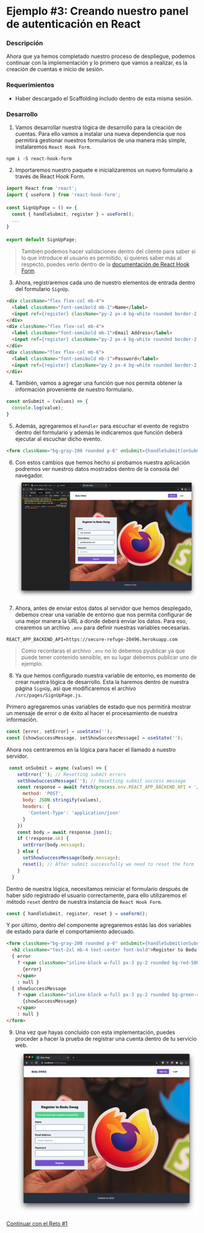 # Ejemplo #3: Creando nuestro panel de autenticación en React
### Descripción
Ahora que ya hemos completado nuestro proceso de despliegue, podemos continuar con la implementación y lo primero que vamos a realizar, es la creación de cuentas e inicio de sesión.

### Requerimientos
- Haber descargado el Scaffolding íncludo dentro de esta misma sesión.

### Desarrollo
1. Vamos desarrollar nuestra lógica de desarrollo para la creación de cuentas. Para ello vamos a instalar una nueva dependencia que nos permitirá gestionar nuestros formularios de una manera más simple, instalaremos `React Hook Form`.
```
npm i -S react-hook-form
```

2. Importaremos nuestro paquete e inicializaremos un nuevo formulario a través de React Hook Form.
```js
import React from 'react';
import { useForm } from 'react-hook-form';

const SignUpPage = () => {
  const { handleSubmit, register } = useForm();
  ...
}

export default SignUpPage;
```

> También podemos hacer validaciones dentro del cliente para saber si lo que introduce el usuario es permitido, si quieres saber más al respecto, puedes verlo dentro de la [documentación de React Hook Form](https://react-hook-form.com/).

3. Ahora, registraremos cada uno de nuestro elementos de entrada dentro del formulario `SignUp`.

```html
<div className="flex flex-col mb-4">
  <label className="font-semibold mb-1">Name</label>
  <input ref={register} className="py-2 px-4 bg-white rounded border-2 border-gray-600" type="text" name="name" placeholder="" />
</div>
<div className="flex flex-col mb-4">
  <label className="font-semibold mb-1">Email Address</label>
  <input ref={register} className="py-2 px-4 bg-white rounded border-2 border-gray-600" type="text" name="email" placeholder="Email Address" />
</div>
<div className="flex flex-col mb-6">
  <label className="font-semibold mb-1">Password</label>
  <input ref={register} className="py-2 px-4 bg-white rounded border-2 border-gray-600" type="password" name="password" placeholder="" />
</div>
```

4. También, vamos a agregar una función que nos permita obtener la información proveniente de nuestro formulario.
```js
const onSubmit = (values) => {
  console.log(value);
}
```

5. Además, agregaremos el `handler` para escuchar el evento de registro dentro del formulario y además le indicaremos que función deberá ejecutar al escuchar dicho evento.
```html
<form className="bg-gray-200 rounded p-6" onSubmit={handleSubmit(onSubmit)}>
```

6. Con estos cambios que hemos hecho si probamos nuestra aplicación podremos ver nuestros datos mostrados dentro de la consola del navegador.
![Example Form](./docs/example-form.png)

7. Ahora, antes de enviar estos datos al servidor que hemos desplegado, debemos crear una variable de entorno que nos permita configurar de una mejor manera la URL a donde deberá enviar los datos. Para eso, crearemos un archivo `.env` para definir nuestras variables necesarias.

```
REACT_APP_BACKEND_API=https://secure-refuge-20496.herokuapp.com
```

> Como recordaras el archivo `.env` no lo debemos pyublicar ya que puede tener contenido sensible, en su lugar debemos publicar uno de ejemplo.

8. Ya que hemos configurado nuestra variable de entorno, es momento de crear nuestra lógica de desarrollo. Esta la haremos dentro de nuestra página `SignUp`, así que modificaremos el archivo `/src/pages/SignUpPage.js`.

Primero agregaremos unas variables de estado que nos permitirá mostrar un mensaje de error o de éxito al hacer el procesamiento de nuestra información.
```js
const [error, setError] = useState('');
const [showSuccessMessage, setShowSuccessMessage] = useState('');
```

Ahora nos centraremos en la lógica para hacer el llamado a nuestro servidor.
```js
 const onSubmit = async (values) => {
    setError(''); // Resetting submit errors
    setShowSuccessMessage(''); // Resetting submit success message
    const response = await fetch(process.env.REACT_APP_BACKEND_API + '/api/auth/signup', {
      method: 'POST',
      body: JSON.stringify(values),
      headers: {
        'Content-Type': 'application/json'
      }
    })
    const body = await response.json();
    if (!response.ok) {
      setError(body.message);
    } else {
      setShowSuccessMessage(body.message);
      reset(); // After submit successfully we need to reset the form
    }
  }
```

Dentro de nuestra lógica, necesitamos reiniciar el formulario después de haber sido registrado el usuario correctamente, para ello utilizaremos el método `reset` dentro de nuestra instancia de `React Hook Form`.
```js
const { handleSubmit, register, reset } = useForm();
```

Y por último, dentro del componente agregaremos estás las dos variables de estado para darle el comportamiento adecuado.
```html
<form className="bg-gray-200 rounded p-6" onSubmit={handleSubmit(onSubmit)}>
  <h2 className="text-2xl mb-4 text-center font-bold">Register to Bedu Swag</h2>
  { error
    ? <span className="inline-block w-full px-3 py-2 rounded bg-red-500 text-white mb-4">
      {error}
    </span>
    : null }
  { showSuccessMessage
    ? <span className="inline-block w-full px-3 py-2 rounded bg-green-400 text-white mb-4">
      {showSuccessMessage}
    </span>
    : null }
</form>
```

9. Una vez que hayas concluido con esta implementación, puedes proceder a hacer la prueba de registrar una cuenta dentro de tu servicio web.
![Register Successful](./docs/register-successfully.png)

[Continuar con el Reto #1](https://github.com/beduExpert/B2-Backend-Node-2020/tree/master/Sesion-07/reto-03)
